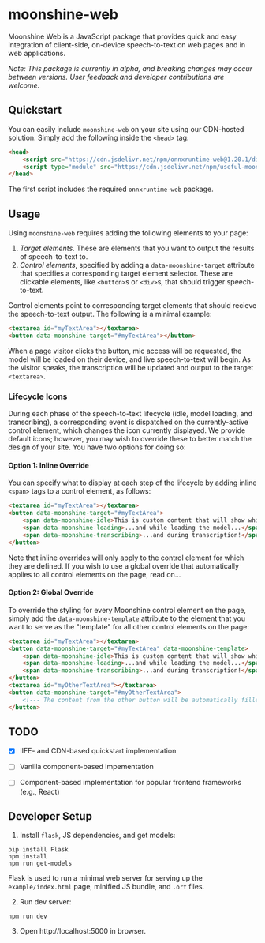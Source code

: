 # moonshine-web

Moonshine Web is a JavaScript package that provides quick and easy integration of client-side, on-device speech-to-text on web pages and in web applications.

_Note: This package is currently in alpha, and breaking changes may occur between versions. User feedback and developer contributions are welcome._

## Quickstart

You can easily include `moonshine-web` on your site using our CDN-hosted solution. Simply add the following inside the `<head>` tag:

```html
<head>
    <script src="https://cdn.jsdelivr.net/npm/onnxruntime-web@1.20.1/dist/ort.min.js"></script>
    <script type="module" src="https://cdn.jsdelivr.net/npm/useful-moonshine-web@.../dist/moonshine.min.js"></script>
</head>
```

The first script includes the required `onnxruntime-web` package.

## Usage

Using `moonshine-web` requires adding the following elements to your page:

1. _Target elements_. These are elements that you want to output the results of speech-to-text to.
2. _Control elements_, specified by adding a `data-moonshine-target` attribute that specifies a corresponding target element selector. These are clickable elements, like `<button>`s or `<div>`s, that should trigger speech-to-text.

Control elements point to corresponding target elements that should recieve the speech-to-text output. The following is a minimal example:

```html
<textarea id="myTextArea"></textarea>
<button data-moonshine-target="#myTextArea"></button>
```

When a page visitor clicks the button, mic access will be requested, the model will be loaded on their device, and live speech-to-text will begin. As the visitor speaks, the transcription will be updated and output to the target `<textarea>`.

### Lifecycle Icons

During each phase of the speech-to-text lifecycle (idle, model loading, and transcribing), a corresponding event is dispatched on the currently-active control element, which changes the icon currently displayed. We provide default icons; however, you may wish to override these to better match the design of your site. You have two options for doing so:

#### Option 1: Inline Override

You can specify what to display at each step of the lifecycle by adding inline `<span>` tags to a control element, as follows:

```html
<textarea id="myTextArea"></textarea>
<button data-moonshine-target="#myTextArea">
    <span data-moonshine-idle>This is custom content that will show while waiting to be clicked to start speech-to-text...</span>
    <span data-moonshine-loading>...and while loading the model...</span>
    <span data-moonshine-transcribing>...and during transcription!</span>
</button>
```

Note that inline overrides will only apply to the control element for which they are defined. If you wish to use a global override that automatically applies to all control elements on the page, read on...

#### Option 2: Global Override

To override the styling for every Moonshine control element on the page, simply add the `data-moonshine-template` attribute to the element that you want to serve as the "template" for all other control elements on the page:

```html
<textarea id="myTextArea"></textarea>
<button data-moonshine-target="#myTextArea" data-moonshine-template>
    <span data-moonshine-idle>This is custom content that will show while waiting to be clicked to start speech-to-text...</span>
    <span data-moonshine-loading>...and while loading the model...</span>
    <span data-moonshine-transcribing>...and during transcription!</span>
</button>
<textarea id="myOtherTextArea"></textarea>
<button data-moonshine-target="#myOtherTextArea">
    <!--- The content from the other button will be automatically filled in here; no need to define it again. -->
</button>
```

## TODO
* [x] IIFE- and CDN-based quickstart implementation

* [ ] Vanilla component-based impementation

* [ ] Component-based implementation for popular frontend frameworks (e.g., React)

## Developer Setup

1. Install `flask`, JS dependencies, and get models:

```shell
pip install Flask
npm install
npm run get-models
```

Flask is used to run a minimal web server for serving up the `example/index.html` page, minified JS bundle, and `.ort` files. 

2. Run dev server:

```shell
npm run dev
```

3. Open http://localhost:5000 in browser.
